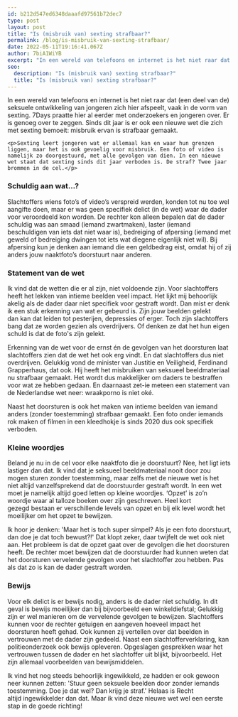 ```yaml
---
id: b212d547ed6348daaafd97561b72dec7
type: post
layout: post
title: "Is (misbruik van) sexting strafbaar?"
permalink: /blog/is-misbruik-van-sexting-strafbaar/
date: 2022-05-11T19:16:41.067Z
author: 7biA1WiYB
excerpt: "In een wereld van telefoons en internet is het niet raar dat (een deel van de) seksuele ontwikkeling van jongeren zich hier afspeelt, vaak in de vorm van sexting. 7Days praatte hier al eerder met onderzoekers en jongeren over. Er is genoeg over te zeggen. Sinds dit jaar is er ook een nieuwe wet die zich met sexting bemoeit: misbruik ervan is strafbaar gemaakt.  "
seo:
  description: "Is (misbruik van) sexting strafbaar?"
  title: "Is (misbruik van) sexting strafbaar?"
---
```

In een wereld van telefoons en internet is het niet raar dat (een deel van de) seksuele ontwikkeling van jongeren zich hier afspeelt, vaak in de vorm van sexting. 7Days praatte hier al eerder met onderzoekers en jongeren over. Er is genoeg over te zeggen. Sinds dit jaar is er ook een nieuwe wet die zich met sexting bemoeit: misbruik ervan is strafbaar gemaakt.  

    <p>Sexting leert jongeren wat er allemaal kan en waar hun grenzen liggen, maar het is ook gevoelig voor misbruik. Een foto of video is namelijk zo doorgestuurd, met alle gevolgen van dien. In een nieuwe wet staat dat sexting sinds dit jaar verboden is. De straf? Twee jaar brommen in de cel.</p>
<h3>Schuldig aan wat…?</h3>
<p>Slachtoffers wiens foto’s of video’s verspreid werden, konden tot nu toe wel aangifte doen, maar er was geen specifiek delict (in de wet) waar de dader voor veroordeeld kon worden. De rechter kon alleen bepalen dat de dader schuldig was aan smaad (iemand zwartmaken), laster (iemand beschuldigen van iets dat niet waar is), bedreiging of afpersing (iemand met geweld of bedreiging dwingen tot iets wat diegene eigenlijk niet wil). Bij afpersing kun je denken aan iemand die een geldbedrag eist, omdat hij of zij anders jouw naaktfoto’s doorstuurt naar anderen.</p>
<h3>Statement van de wet</h3>
<p>Ik vind dat de wetten die er al zijn, niet voldoende zijn. Voor slachtoffers heeft het lekken van intieme beelden veel impact. Het lijkt mij behoorlijk akelig als de dader daar niet specifiek voor gestraft wordt. Dan mist er denk ik een stuk erkenning van wat er gebeurd is. Zijn jouw beelden gelekt dan kan dat leiden tot pesterijen, depressies of erger. Toch zijn slachtoffers bang dat ze worden gezien als overdrijvers. Of denken ze dat het hun eigen schuld is dat de foto's zijn gelekt. </p>
<p>Erkenning van de wet voor de ernst én de gevolgen van het doorsturen laat slachtoffers zien dat de wet het ook erg vindt. En dat slachtoffers dus niet overdrijven. Gelukkig vond de minister van Justitie en Veiligheid, Ferdinand Grapperhaus, dat ook. Hij heeft het misbruiken van seksueel beeldmateriaal nu strafbaar gemaakt. Het wordt dus makkelijker om daders te bestraffen voor wat ze hebben gedaan. En daarnaast zet-ie meteen een statement van de Nederlandse wet neer: wraakporno is niet oké. </p>
<p>Naast het doorsturen is ook het maken van intieme beelden van iemand anders (zonder toestemming) strafbaar gemaakt. Een foto onder iemands rok maken of filmen in een kleedhokje is sinds 2020 dus ook specifiek verboden.</p>
<h3>Kleine woordjes</h3>
<p>Beland je nu in de cel voor elke naaktfoto die je doorstuurt? Nee, het ligt iets lastiger dan dat. Ik vind dat je seksueel beeldmateriaal nooit door zou mogen sturen zonder toestemming, maar zelfs met de nieuwe wet is het niet altijd vanzelfsprekend dat de doorstuurder gestraft wordt. In een wet moet je namelijk altijd goed letten op kleine woordjes. ‘Opzet’ is zo’n woordje waar al talloze boeken over zijn geschreven. Heel kort gezegd bestaan er verschillende levels van opzet en bij elk level wordt het moeilijker om het opzet te bewijzen. </p>
<p>Ik hoor je denken: 'Maar het is toch super simpel? Als je een foto doorstuurt, dan doe je dat toch bewust?!' Dat klopt zeker, daar twijfelt de wet ook niet aan. Het probleem is dat de opzet gaat over de gevolgen die het doorsturen heeft. De rechter moet bewijzen dat de doorstuurder had kunnen weten dat het doorsturen vervelende gevolgen voor het slachtoffer zou hebben. Pas als dat zo is kan de dader gestraft worden.</p>
<h3>Bewijs</h3>
<p>Voor elk delict is er bewijs nodig, anders is de dader niet schuldig. In dit geval is bewijs moeilijker dan bij bijvoorbeeld een winkeldiefstal; Gelukkig zijn er wel manieren om de vervelende gevolgen te bewijzen. Slachtoffers kunnen voor de rechter getuigen en aangeven hoeveel impact het doorsturen heeft gehad. Ook kunnen zij vertellen over dat beelden in vertrouwen met de dader zijn gedeeld. Naast een slachtofferverklaring, kan politieonderzoek ook bewijs opleveren. Opgeslagen gesprekken waar het vertrouwen tussen de dader en het slachtoffer uit blijkt, bijvoorbeeld. Het zijn allemaal voorbeelden van bewijsmiddelen.</p>
<p>Ik vind het nog steeds behoorlijk ingewikkeld, ze hadden er ook gewoon neer kunnen zetten: 'Stuur geen seksuele beelden door zonder iemands toestemming. Doe je dat wel? Dan krijg je straf.' Helaas is Recht altijd ingewikkelder dan dat. Maar ik vind deze nieuwe wet wel een eerste stap in de goede richting!</p>  
